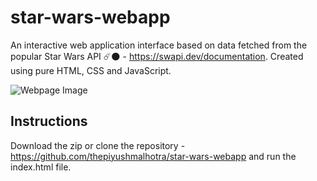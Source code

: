 # star-wars-webapp
An interactive web application interface based on data fetched from the popular Star Wars API ☄️🌑 - https://swapi.dev/documentation.
Created using pure HTML, CSS and JavaScript.

![Webpage Image](https://user-images.githubusercontent.com/46517096/145927991-6197c878-90a3-4e2b-8f97-23929d08b180.png)

## Instructions
Download the zip or clone the repository - https://github.com/thepiyushmalhotra/star-wars-webapp and run the index.html file.
